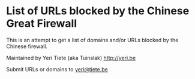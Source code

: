 # List of URLs blocked by the Chinese Great Firewall

This is an attempt to get a list of domains and/or URLs blocked by the Chinese firewall.

Maintained by Yeri Tiete (aka Tuinslak) <http://yeri.be>

Submit URLs or domains to <yeri@tiete.be>
